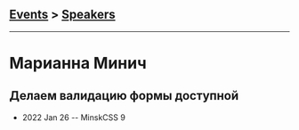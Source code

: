 ## [Events](../README.md) > [Speakers](../speakers.md)
---

# Марианна Минич

## Делаем валидацию формы доступной
- 2022 Jan 26 -- MinskCSS 9    
